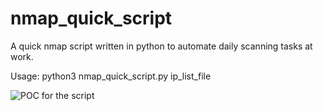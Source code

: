 # nmap_quick_script
A quick nmap script written in python to automate daily scanning tasks at work.

Usage: python3 nmap_quick_script.py ip_list_file

![POC for the script](https://github.com/robel1889/nmap_quick_script/nmap_quick_script.png)
